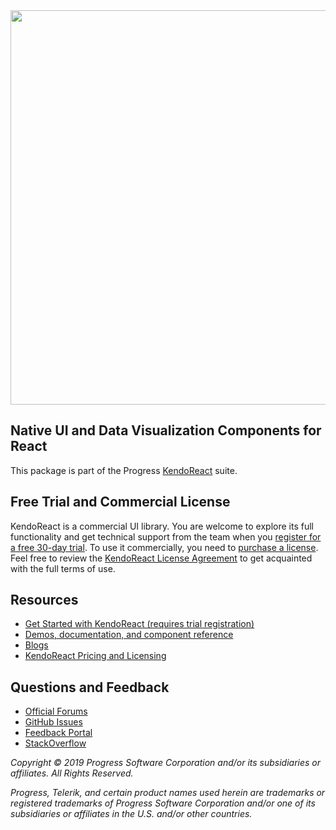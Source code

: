 <a href="https://www.telerik.com/kendo-react-ui/?utm_medium=referral&utm_source=npm&utm_campaign=kendo-ui-react-trial-npm-tooltip&utm_content=banner" target="_blank">
<img width="631" src="https://www.telerik.com/kendo-react-ui/npm-banner.svg">
</a>

## Native UI and Data Visualization Components for React

This package is part of the Progress [KendoReact](https://www.telerik.com/kendo-react-ui/?utm_medium=referral&utm_source=npm&utm_campaign=kendo-ui-react-trial-npm-native) suite.

## Free Trial and Commercial License

KendoReact is a commercial UI library. You are welcome to explore its full functionality and get technical support from the team when you [register for a free 30-day trial](https://www.telerik.com/download-login-v2-kendo-react-ui?utm_medium=referral&utm_source=npm&utm_campaign=kendo-ui-react-trial-npm-native). To use it commercially, you need to [purchase a license](https://www.telerik.com/kendo-react-ui/pricing/?utm_medium=referral&utm_source=npm&utm_campaign=kendo-ui-react-trial-npm-native). Feel free to review the [KendoReact License Agreement](https://www.telerik.com/purchase/license-agreement/progress-kendoreact?utm_medium=referral&utm_source=npm&utm_campaign=kendo-ui-react-trial-npm-native) to get acquainted with the full terms of use.

## Resources

* [Get Started with KendoReact (requires trial registration)](https://www.telerik.com/download-login-v2-kendo-react-ui?utm_medium=referral&utm_source=npm&utm_campaign=kendo-ui-react-trial-npm-native)
* [Demos, documentation, and component reference](https://www.telerik.com/kendo-react-ui/components/?utm_medium=referral&utm_source=npm&utm_campaign=kendo-ui-react-trial-npm-native)
* [Blogs](https://www.telerik.com/blogs/tag/kendoreact/?utm_medium=referral&utm_source=npm&utm_campaign=kendo-ui-react-trial-npm-native)
* [KendoReact Pricing and Licensing](https://www.telerik.com/kendo-react-ui/pricing/?utm_medium=referral&utm_source=npm&utm_campaign=kendo-ui-react-trial-npm-native)

## Questions and Feedback

- [Official Forums](https://www.telerik.com/forums/kendo-ui-react)
- [GitHub Issues](https://github.com/telerik/kendo-react/issues)
- [Feedback Portal](https://feedback.telerik.com/kendo-react-ui?utm_medium=referral&utm_source=npm&utm_campaign=kendo-ui-react-trial-npm-native)
- [StackOverflow](https://stackoverflow.com/questions/tagged/kendo-ui-react)

*Copyright © 2019 Progress Software Corporation and/or its subsidiaries or affiliates. All Rights Reserved.*

*Progress, Telerik, and certain product names used herein are trademarks or registered trademarks of Progress Software Corporation and/or one of its subsidiaries or affiliates in the U.S. and/or other countries.*
